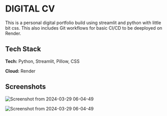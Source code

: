 
# DIGITAL CV

This is a personal digital portfolio build using streamlit and python with little bit css. This also includes Git workflows for basic CI/CD to be deeployed on Render.


## Tech Stack

**Tech:** Python, Streamlit, Pillow, CSS

**Cloud:** Render


## Screenshots
![Screenshot from 2024-03-29 06-04-49](https://github.com/iamsaptarshi07/portfolio/assets/52109778/b639990e-8c37-4242-9585-8e32ba4ae20a)

![Screenshot from 2024-03-29 06-04-49](https://github.com/iamsaptarshi07/portfolio/assets/52109778/7783dc2e-08f0-46ca-a409-a1686d7718ad)
